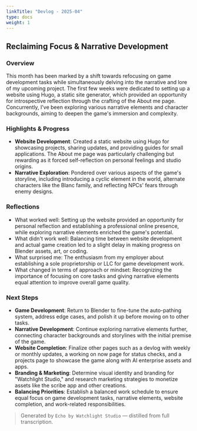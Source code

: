 ```yaml
---
linkTitle: "Devlog - 2025-04"
type: docs
weight: 1
---
```

## Reclaiming Focus & Narrative Development

### Overview
This month has been marked by a shift towards refocusing on game development tasks while simultaneously delving into the narrative and lore of my upcoming project. The first few weeks were dedicated to setting up a website using Hugo, a static site generator, which provided an opportunity for introspective reflection through the crafting of the About me page. Concurrently, I've been exploring various narrative elements and character backgrounds, aiming to deepen the game's immersion and complexity.

### Highlights & Progress
- **Website Development**: Created a static website using Hugo for showcasing projects, sharing updates, and providing guides for small applications. The About me page was particularly challenging but rewarding as it forced self-reflection on personal feelings and studio origins.
- **Narrative Exploration**: Pondered over various aspects of the game's storyline, including introducing a cyclic element in the world, alternate characters like the Blanc family, and reflecting NPCs' fears through enemy designs.

### Reflections
- What worked well: Setting up the website provided an opportunity for personal reflection and establishing a professional online presence, while exploring narrative elements enriched the game's potential.
- What didn't work well: Balancing time between website development and actual game creation led to a slight delay in making progress on Blender assets, art, or coding.
- What surprised me: The enthusiasm from my employer about establishing a sole proprietorship or LLC for game development work.
- What changed in terms of approach or mindset: Recognizing the importance of focusing on core tasks and giving narrative elements equal attention to improve overall game quality.

### Next Steps
- **Game Development**: Return to Blender to fine-tune the auto-pathing system, address edge cases, and polish it up before moving on to other tasks.
- **Narrative Development**: Continue exploring narrative elements further, connecting character backgrounds and storylines with the initial premise of the game.
- **Website Completion**: Finalize other pages such as a devlog with weekly or monthly updates, a working on now page for status checks, and a projects page to showcase the game along with AI enterprise assets and apps.
- **Branding & Marketing**: Determine visual identity and branding for "Watchlight Studio," and research marketing strategies to monetize assets like the scribe app and other creations.
- **Balancing Priorities**: Establish a balanced work schedule to ensure equal focus on game development tasks, narrative elements, website completion, and work-related responsibilities.

> Generated by `Echo by Watchlight Studio` — distilled from full transcription.